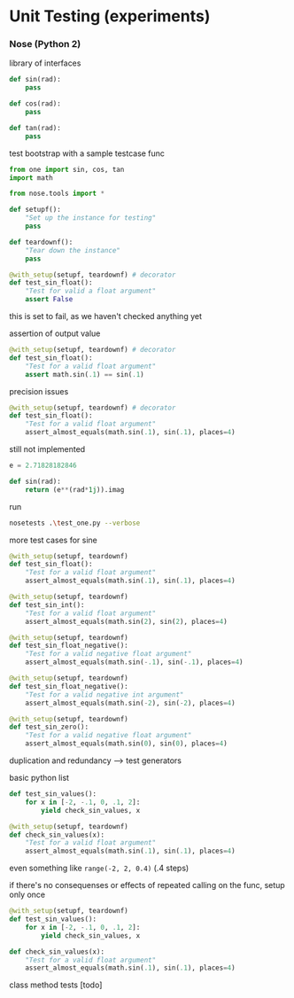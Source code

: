 # Unit Testing (experiments)

### Nose (Python 2)

library of interfaces

```python
def sin(rad):
	pass

def cos(rad):
	pass

def tan(rad):
	pass
```

test bootstrap with a sample testcase func

```python
from one import sin, cos, tan
import math

from nose.tools import *

def setupf():
	"Set up the instance for testing"
	pass

def teardownf():
	"Tear down the instance"
	pass

@with_setup(setupf, teardownf) # decorator
def test_sin_float():
	"Test for valid a float argument"
	assert False
```
this is set to fail, as we haven't checked anything yet

assertion of output value
```python
@with_setup(setupf, teardownf) # decorator
def test_sin_float():
	"Test for a valid float argument"
	assert math.sin(.1) == sin(.1)
```

precision issues
```python
@with_setup(setupf, teardownf) # decorator
def test_sin_float():
	"Test for a valid float argument"
	assert_almost_equals(math.sin(.1), sin(.1), places=4)
```

still not implemented
```python
e = 2.71828182846

def sin(rad):
	return (e**(rad*1j)).imag
```

run
```bash
nosetests .\test_one.py --verbose
```

more test cases for sine
```python
@with_setup(setupf, teardownf)
def test_sin_float():
	"Test for a valid float argument"
	assert_almost_equals(math.sin(.1), sin(.1), places=4)

@with_setup(setupf, teardownf)
def test_sin_int():
	"Test for a valid float argument"
	assert_almost_equals(math.sin(2), sin(2), places=4)

@with_setup(setupf, teardownf)
def test_sin_float_negative():
	"Test for a valid negative float argument"
	assert_almost_equals(math.sin(-.1), sin(-.1), places=4)

@with_setup(setupf, teardownf)
def test_sin_float_negative():
	"Test for a valid negative int argument"
	assert_almost_equals(math.sin(-2), sin(-2), places=4)

@with_setup(setupf, teardownf)
def test_sin_zero():
	"Test for a valid negative float argument"
	assert_almost_equals(math.sin(0), sin(0), places=4)
```

duplication and redundancy --> test generators

basic python list

```python
def test_sin_values():
	for x in [-2, -.1, 0, .1, 2]:
		yield check_sin_values, x

@with_setup(setupf, teardownf)
def check_sin_values(x):
	"Test for a valid float argument"
	assert_almost_equals(math.sin(.1), sin(.1), places=4)
```

even something like `range(-2, 2, 0.4)` (.4 steps)

if there's no consequenses or effects of repeated calling on the func,
setup only once
```python
@with_setup(setupf, teardownf)
def test_sin_values():
	for x in [-2, -.1, 0, .1, 2]:
		yield check_sin_values, x

def check_sin_values(x):
	"Test for a valid float argument"
	assert_almost_equals(math.sin(.1), sin(.1), places=4)
```

class method tests [todo]